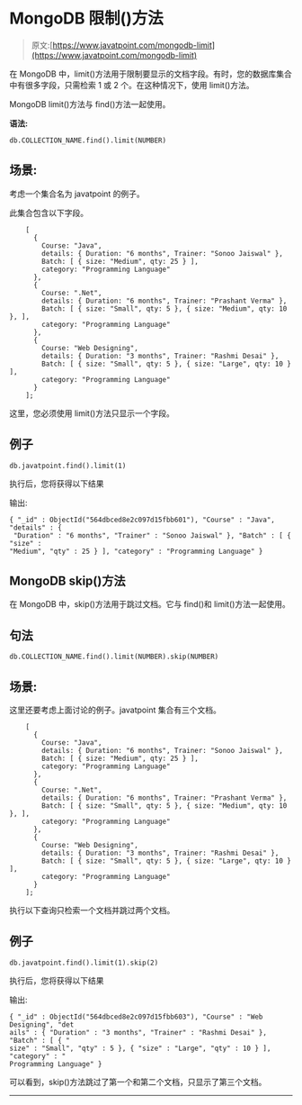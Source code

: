 # MongoDB 限制()方法

> 原文:[https://www.javatpoint.com/mongodb-limit](https://www.javatpoint.com/mongodb-limit)

在 MongoDB 中，limit()方法用于限制要显示的文档字段。有时，您的数据库集合中有很多字段，只需检索 1 或 2 个。在这种情况下，使用 limit()方法。

MongoDB limit()方法与 find()方法一起使用。

**语法:**

```
db.COLLECTION_NAME.find().limit(NUMBER) 

```

## 场景:

考虑一个集合名为 javatpoint 的例子。

此集合包含以下字段。

```
    [
      {
        Course: "Java",
        details: { Duration: "6 months", Trainer: "Sonoo Jaiswal" },
        Batch: [ { size: "Medium", qty: 25 } ],
        category: "Programming Language"
      },
      {
        Course: ".Net",
        details: { Duration: "6 months", Trainer: "Prashant Verma" },
        Batch: [ { size: "Small", qty: 5 }, { size: "Medium", qty: 10 }, ],
        category: "Programming Language"
      },
      {
        Course: "Web Designing",
        details: { Duration: "3 months", Trainer: "Rashmi Desai" },
        Batch: [ { size: "Small", qty: 5 }, { size: "Large", qty: 10 } ],
        category: "Programming Language"
      }
    ];

```

这里，您必须使用 limit()方法只显示一个字段。

## 例子

```
db.javatpoint.find().limit(1) 

```

执行后，您将获得以下结果

输出:

```
{ "_id" : ObjectId("564dbced8e2c097d15fbb601"), "Course" : "Java", "details" : {
 "Duration" : "6 months", "Trainer" : "Sonoo Jaiswal" }, "Batch" : [ { "size" :
"Medium", "qty" : 25 } ], "category" : "Programming Language" } 

```

## MongoDB skip()方法

在 MongoDB 中，skip()方法用于跳过文档。它与 find()和 limit()方法一起使用。

## 句法

```
db.COLLECTION_NAME.find().limit(NUMBER).skip(NUMBER) 

```

## 场景:

这里还要考虑上面讨论的例子。javatpoint 集合有三个文档。

```
    [
      {
        Course: "Java",
        details: { Duration: "6 months", Trainer: "Sonoo Jaiswal" },
        Batch: [ { size: "Medium", qty: 25 } ],
        category: "Programming Language"
      },
      {
        Course: ".Net",
        details: { Duration: "6 months", Trainer: "Prashant Verma" },
        Batch: [ { size: "Small", qty: 5 }, { size: "Medium", qty: 10 }, ],
        category: "Programming Language"
      },
      {
        Course: "Web Designing",
        details: { Duration: "3 months", Trainer: "Rashmi Desai" },
        Batch: [ { size: "Small", qty: 5 }, { size: "Large", qty: 10 } ],
        category: "Programming Language"
      }
    ];

```

执行以下查询只检索一个文档并跳过两个文档。

## 例子

```
db.javatpoint.find().limit(1).skip(2)

```

执行后，您将获得以下结果

输出:

```
{ "_id" : ObjectId("564dbced8e2c097d15fbb603"), "Course" : "Web Designing", "det
ails" : { "Duration" : "3 months", "Trainer" : "Rashmi Desai" }, "Batch" : [ { "
size" : "Small", "qty" : 5 }, { "size" : "Large", "qty" : 10 } ], "category" : "
Programming Language" }

```

可以看到，skip()方法跳过了第一个和第二个文档，只显示了第三个文档。

* * *